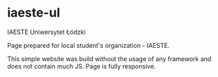 # iaeste-ul
IAESTE Uniwersytet Łódzki

Page prepared for local student's organization - IAESTE.

This simple website was build without the usage of any framework and does not contain much JS.
Page is fully responsive.
